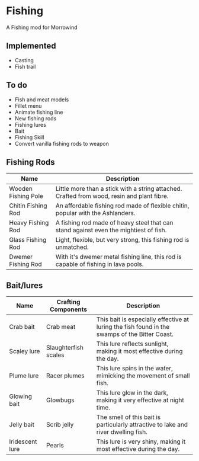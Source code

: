 # Fishing
A Fishing mod for Morrowind

## Implemented

- Casting
- Fish trail

## To do

- Fish and meat models
- Fillet menu
- Animate fishing line
- New fishing rods
- Fishing lures
- Bait
- Fishing Skill
- Convert vanilla fishing rods to weapon


## Fishing Rods
| Name                 | Description                                                                                                  |
| -------------------- | ------------------------------------------------------------------------------------------------------------ |
| Wooden Fishing Pole  | Little more than a stick with a string attached. Crafted from wood, resin and plant fibre.                   |
| Chitin Fishing Rod   | An affordable fishing rod made of flexible chitin, popular with the Ashlanders.                              |
| Heavy Fishing Rod    | A fishing rod made of heavy steel that can stand against even the mightiest of fish.                         |
| Glass Fishing Rod    | Light, flexible, but very strong, this fishing rod is unmatched.                                             |
| Dwemer Fishing Rod   | With it's dwemer metal fishing line, this rod is capable of fishing in lava pools.                           |

## Bait/lures
| Name            | Crafting Components  | Description                                                                                     |
| --------------  | -------------------- | ----------------------------------------------------------------------------------------------- |
| Crab bait       | Crab meat            | This bait is especially effective at luring the fish found in the swamps of the Bitter Coast.   |
| Scaley lure     | Slaughterfish scales | This lure reflects sunlight, making it most effective during the day.                           |
| Plume lure      | Racer plumes         | This lure spins in the water, mimicking the movement of small fish.                             |
| Glowing bait    | Glowbugs             | This lure glow in the dark, making it very effective at night time.                             |
| Jelly bait      | Scrib jelly          | The smell of this bait is particularly attractive to lake and river dwelling fish.              |
| Iridescent lure | Pearls               | This lure is very shiny, making it most effective during the day.                               |
